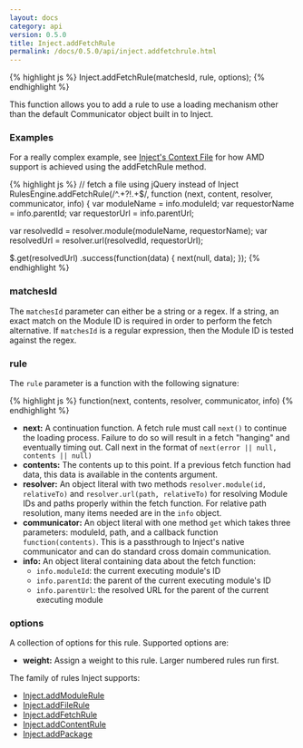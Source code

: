 ```yaml
---
layout: docs
category: api
version: 0.5.0
title: Inject.addFetchRule
permalink: /docs/0.5.0/api/inject.addfetchrule.html
---
```


{% highlight js %}
Inject.addFetchRule(matchesId, rule, options);
{% endhighlight %}

This function allows you to add a rule to use a loading mechanism other than the default Communicator object built in to Inject.

### Examples
For a really complex example, see [Inject's Context File](https://raw.github.com/linkedin/inject/master/src/includes/context.js) for how AMD support is achieved using the addFetchRule method.

{% highlight js %}
// fetch a file using jQuery instead of Inject
RulesEngine.addFetchRule(/^.+?\!.+$/, function (next, content, resolver, communicator, info) {
  var moduleName = info.moduleId;
  var requestorName = info.parentId;
  var requestorUrl = info.parentUrl;
  
  var resolvedId = resolver.module(moduleName, requestorName);
  var resolvedUrl = resolver.url(resolvedId, requestorUrl);
  
  $.get(resolvedUrl)
  .success(function(data) {
    next(null, data);
  });
{% endhighlight %}

### matchesId
The `matchesId` parameter can either be a string or a regex. If a string, an exact match on the Module ID is required in order to perform the fetch alternative. If `matchesId` is a regular expression, then the Module ID is tested against the regex.

### rule
The `rule` parameter is a function with the following signature:

{% highlight js %}
function(next, contents, resolver, communicator, info)
{% endhighlight %}

* **next:** A continuation function. A fetch rule must call `next()` to continue the loading process. Failure to do so will result in a fetch "hanging" and eventually timing out. Call next in the format of `next(error || null, contents || null)`
* **contents:** The contents up to this point. If a previous fetch function had data, this data is available in the contents argument.
* **resolver:** An object literal with two methods `resolver.module(id, relativeTo)` and `resolver.url(path, relativeTo)` for resolving Module IDs and paths properly within the fetch function. For relative path resolution, many items needed are in the `info` object.
* **communicator:** An object literal with one method `get` which takes three parameters: moduleId, path, and a callback function `function(contents)`. This is a passthrough to Inject's native communicator and can do standard cross domain communication.
* **info:** An object literal containing data about the fetch function:
  * `info.moduleId`: the current executing module's ID
  * `info.parentId`: the parent of the current executing module's ID
  * `info.parentUrl`: the resolved URL for the parent of the current executing module

### options
A collection of options for this rule. Supported options are:

* **weight:** Assign a weight to this rule. Larger numbered rules run first.

The family of rules Inject supports:

* [Inject.addModuleRule](/docs/0.5.0/api/inject.addmodulerule.html)
* [Inject.addFileRule](/docs/0.5.0/api/inject.addfilerule.html)
* [Inject.addFetchRule](/docs/0.5.0/api/inject.addfetchrule.html)
* [Inject.addContentRule](/docs/0.5.0/api/inject.addcontentrule.html)
* [Inject.addPackage](/docs/0.5.0/api/inject.addpackage.html)
